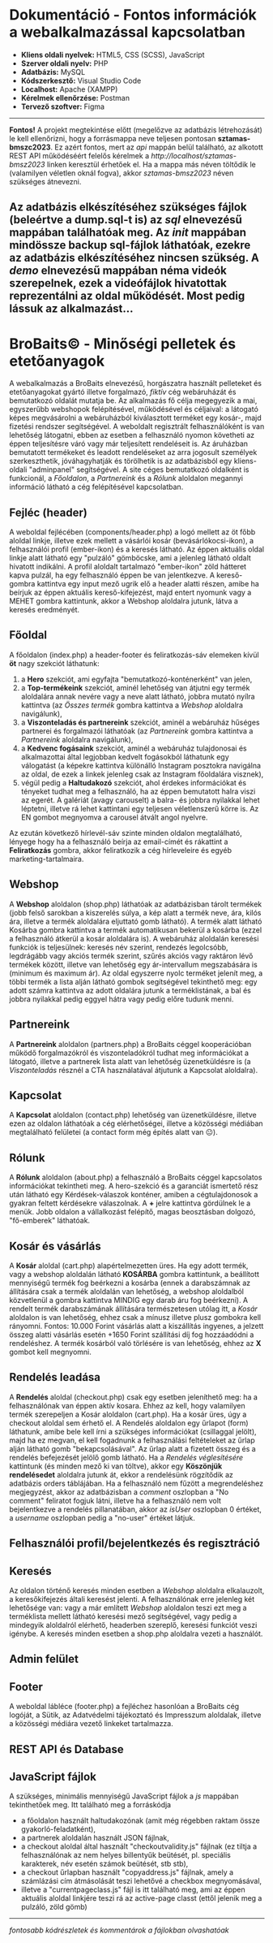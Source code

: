 # Dokumentáció - Fontos információk a webalkalmazással kapcsolatban
* **Kliens oldali nyelvek:** HTML5, CSS (SCSS), JavaScript
* **Szerver oldali nyelv:** PHP
* **Adatbázis:** MySQL
* **Kódszerkesztő:** Visual Studio Code
* **Localhost:** Apache (XAMPP)
* **Kérelmek ellenőrzése:** Postman
* **Tervező szoftver:** Figma
------
**Fontos!** A projekt megtekintése előtt (megelőzve az adatbázis létrehozását) le kell ellenőrizni, hogy a forrásmappa neve teljesen pontosan **sztamas-bmszc2023**. Ez azért fontos, mert az *api* mappán belül található, az alkotott REST API működéséért felelős kérelmek a *http://localhost/sztamas-bmsz2023* linken keresztül érhetőek el. Ha a mappa más néven töltődik le (valamilyen véletlen oknál fogva), akkor *sztamas-bmsz2023* néven szükséges átnevezni.

Az adatbázis elkészítéséhez szükséges fájlok (beleértve a dump.sql-t is) az *sql* elnevezésű mappában találhatóak meg. Az *init* mappában mindössze backup sql-fájlok láthatóak, ezekre az adatbázis elkészítéséhez nincsen szükség. A *demo* elnevezésű mappában néma videók szerepelnek, ezek a videófájlok hivatottak reprezentálni az oldal működését. Most pedig lássuk az alkalmazást...
------
# BroBaits© - Minőségi pelletek és etetőanyagok

 A webalkalmazás a BroBaits elnevezésű, horgászatra használt pelleteket és etetőanyagokat gyártó illetve forgalmazó, *fiktív* cég webáruházát és bemutatkozó oldalát mutatja be. Az alkalmazás fő célja megegyezik a mai, egyszerűbb webshopok felépítésével, működésével és céljaival: a látogató képes megvásárolni a webáruházból kiválasztott terméket egy kosár-, majd fizetési rendszer segítségével. A weboldalt regisztrált felhasználóként is van lehetőség látogatni, ebben az esetben a felhasználó nyomon követheti az éppen teljesítésre váró vagy már teljesített rendeléseit is. Az áruházban bemutatott termékeket és leadott rendeléseket az arra jogosult személyek szerkeszthetik, jóváhagyhatják és törölhetik is az adatbázisból egy kliens-oldali "adminpanel" segítségével. A site céges bemutatkozó oldalként is funkcionál, a *Főoldalon*, a *Partnereink* és a *Rólunk* aloldalon megannyi információ látható a cég felépítésével kapcsolatban.  

## Fejléc (header)

A weboldal fejlécében (components/header.php) a logó mellett az öt főbb aloldal linkje, illetve ezek mellett a vásárlói kosár (bevásárlókocsi-ikon), a felhasználói profil (ember-ikon) és a keresés látható. Az éppen aktuális oldal linkje alatt látható egy "pulzáló" gömböcske, ami a jelenleg látható oldalt hivatott indikálni. A profil aloldalt tartalmazó "ember-ikon" zöld hátteret kapva pulzál, ha egy felhasználó éppen be van jelentkezve. A kereső-gombra kattintva egy input mező ugrik elő a header alatti részen, amibe ha beírjuk az éppen aktuális kereső-kifejezést, majd entert nyomunk vagy a MEHET gombra kattintunk, akkor a Webshop aloldalra jutunk, látva a keresés eredményét.

## Főoldal

A főoldalon (index.php) a header-footer és feliratkozás-sáv elemeken kívül **öt** nagy szekciót láthatunk:
1. a **Hero** szekciót, ami egyfajta "bemutatkozó-konténerként" van jelen,
2. a **Top-termékeink** szekciót, aminél lehetőség van átjutni egy termék aloldalára annak nevére vagy a neve alatt látható, jobbra mutató nyílra kattintva (az *Összes termék* gombra kattintva a *Webshop* aloldalra navigálunk),
3. a **Viszonteladás és partnereink** szekciót, aminél a webáruház hűséges partnerei és forgalmazói láthatóak (az *Partnereink* gombra kattintva a *Partnereink* aloldalra navigálunk),
4. a **Kedvenc fogásaink** szekciót, aminél a webáruház tulajdonosai és alkalmazottai által legjobban kedvelt fogásokból láthatunk egy válogatást (a képekre kattintva különálló Instagram posztokra navigálna az oldal, de ezek a linkek jelenleg csak az Instagram főoldalára visznek),
5. végül pedig a **Haltudakozó** szekciót, ahol érdekes információkat és tényeket tudhat meg a felhasználó, ha az éppen bemutatott halra viszi az egerét. A galériát (avagy carouselt) a balra- és jobbra nyilakkal lehet léptetni, illetve rá lehet kattintani egy teljesen véletlenszerű körre is. Az EN gombot megnyomva a carousel átvált angol nyelvre.

Az ezután következő hírlevél-sáv szinte minden oldalon megtalálható, lényege hogy ha a felhasználó beírja az email-címét és rákattint a **Feliratkozás** gombra, akkor feliratkozik a cég hírleveleire és egyéb marketing-tartalmaira.

## Webshop

A **Webshop** aloldalon (shop.php) láthatóak az adatbázisban tárolt termékek (jobb felső sarokban a kiszerelés súlya, a kép alatt a termék neve, ára, kilós ára, illetve a termék aloldalára eljuttató gomb látható). A termék alatt látható Kosárba gombra kattintva a termék automatikusan bekerül a kosárba (ezzel a felhasználó átkerül a kosár aloldalára is). A webáruház aloldalán keresési funkciók is teljesülnek: keresés név szerint, rendezés legolcsóbb, legdrágább vagy akciós termék szerint, szűrés akciós vagy raktáron lévő termékek között, illetve van lehetőség egy ár-intervallum megszabására is (minimum és maximum ár). Az oldal egyszerre nyolc terméket jelenít meg, a többi termék a lista alján látható gombok segítségével tekinthető meg: egy adott számra kattintva az adott oldalára jutunk a terméklistának, a bal és jobbra nyilakkal pedig eggyel hátra vagy pedig előre tudunk menni.

## Partnereink

A **Partnereink** aloldalon (partners.php) a BroBaits céggel kooperációban működő forgalmazókról és viszonteladókról tudhat meg információkat a látogató, illetve a partnerek lista alatt van lehetőség üzenetküldésre is (a *Viszonteladás* résznél a CTA használatával átjutunk a Kapcsolat aloldalra).
 
## Kapcsolat

A **Kapcsolat** aloldalon (contact.php) lehetőség van üzenetküldésre, illetve ezen az oldalon láthatóak a cég elérhetőségei, illetve a közösségi médiában megtalálható felületei (a contact form még építés alatt van 😐). 

## Rólunk

A **Rólunk** aloldalon (about.php) a felhasználó a BroBaits céggel kapcsolatos információkat tekintheti meg. A hero-szekció és a garanciát ismertető rész után látható egy Kérdések-válaszok konténer, amiben a cégtulajdonosok a gyakran feltett kérdésekre válaszolnak. A **+** jelre kattintva gördülnek le a menük. Jobb oldalon a vállalkozást felépítő, magas beosztásban dolgozó, "fő-emberek" láthatóak.

## Kosár és vásárlás

A **Kosár** aloldal (cart.php) alapértelmezetten üres. Ha egy adott termék, vagy a webshop aloldalán látható **KOSÁRBA** gombra kattintunk, a beállított mennyiségű termék fog beérkezni a kosárba (ennek a darabszámnak az állítására csak a termék aloldalán van lehetőség, a webshop aloldalból közvetlenül a gombra kattintva MINDIG egy darab áru fog beérkezni). A rendelt termék darabszámának állítására természetesen utólag itt, a *Kosár* aloldalon is van lehetőség, ehhez csak a mínusz illetve plusz gombokra kell rányomni. Fontos: 10.000 Forint vásárlás alatt a kiszállítás ingyenes, a jelzett összeg alatti vásárlás esetén +1650 Forint szállítási díj fog hozzáadódni a rendeléshez. A termék kosárból való törlésére is van lehetőség, ehhez az **X** gombot kell megnyomni. 

## Rendelés leadása

A **Rendelés** aloldal (checkout.php) csak egy esetben jeleníthető meg: ha a felhasználónak van éppen aktív kosara. Ehhez az kell, hogy valamilyen termék szerepeljen a Kosár aloldalon (cart.php). Ha a kosár üres, úgy a checkout aloldal sem érhető el. A Rendelés aloldalon egy űrlapot (form) láthatunk, amibe bele kell írni a szükséges információkat (csillaggal jelölt), majd ha ez megvan, el kell fogadnunk a felhasználási feltételeket az űrlap alján látható gomb "bekapcsolásával". Az űrlap alatt a fizetett összeg és a rendelés befejezését jelölő gomb látható. Ha a *Rendelés véglesítésére* kattintunk (és minden mező ki van töltve), akkor egy **Köszönjük rendelésedet** aloldalra jutunk át, ekkor a rendelésünk rögzítődik az adatbázis orders táblájában. Ha a felhasználó nem fűzött a megrendeléshez megjegyzést, akkor az adatbázisban a *comment* oszlopban a "No comment" feliratot fogjuk látni, illetve ha a felhasználó nem volt bejelentkezve a rendelés pillanatában, akkor az *isUser* oszlopban 0 értéket, a *username* oszlopban pedig a "no-user" értéket látjuk.

## Felhasználói profil/bejelentkezés és regisztráció



## Keresés

Az oldalon történő keresés minden esetben a *Webshop* aloldalra elkalauzolt, a keresőkifejezés általi keresést jelenti. A felhasználónak erre jelenleg két lehetősége van: vagy a már említett *Webshop* aloldalon teszi ezt meg a terméklista mellett látható keresési mező segítségével, vagy pedig a mindegyik aloldalról elérhető, headerben szereplő, keresési funkciót veszi igénybe. A keresés minden esetben a shop.php aloldalra vezeti a használót.

## Admin felület

## Footer

A weboldal lábléce (footer.php) a fejléchez hasonlóan a BroBaits cég logóját, a Sütik, az Adatvédelmi tájékoztató és Impresszum aloldalak, illetve a közösségi médiára vezető linkeket tartalmazza. 

## REST API és Database

## JavaScript fájlok

A szükséges, minimális mennyiségű JavaScript fájlok a *js* mappában tekinthetőek meg. Itt található meg a forráskódja

* a főoldalon használt haltudakozónak (amit még régebben raktam össze gyakorló-feladatként),
* a partnerek aloldalán használt JSON fájlnak,
* a checkout aloldal által használt "checkoutvalidity.js" fájlnak (ez tiltja a felhasználónak az nem helyes billentyűk beütését, pl. speciális karakterek, név esetén számok beütését, stb stb),
* a checkout űrlapban használt "copyaddress.js" fájlnak, amely a számlázási cím átmásolását teszi lehetővé a checkbox megnyomásával,
* illetve a "currentpageclass.js" fájl is itt található meg, ami az éppen aktuális aloldal linkjére teszi rá az active-page classt (ettől jelenik meg a pulzáló, zöld gömb)
------
*fontosabb kódrészletek és kommentárok a fájlokban olvashatóak*